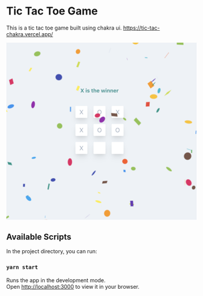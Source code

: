 # Tic Tac Toe Game 

This is a tic tac toe game built using chakra ui.
https://tic-tac-chakra.vercel.app/

![Tic tac](https://github.com/konichar/tic-tac-toe-chakra/blob/main/tictac.png)

## Available Scripts

In the project directory, you can run:

### `yarn start`

Runs the app in the development mode.\
Open [http://localhost:3000](http://localhost:3000) to view it in your browser.

